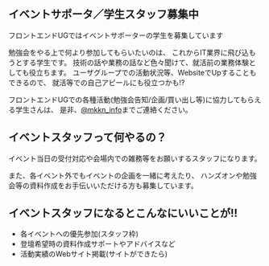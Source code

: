 ## イベントサポータ／学生スタッフ募集中

フロントエンドUGではイベントサポーターの学生を募集しています

勉強会をやる上で何より参加してもらいたいのは、 これからIT業界に飛び込もうとする学生です。 技術の話や業務の話など色々聞けて、就活前の業務体験としても役立ちます。 ユーザグループでの活動状況等、WebsiteでUpすることもできるので、 就活等での自己アピールにも役立つかも!?

フロントエンドUGでの各種活動(勉強会告知/企画/買い出し等)に協力してもらえる学生さんは、 是非、[@mkkn_info](https://twitter.com/mkkn_info)までご連絡ください。

## イベントスタッフって何やるの？

イベント当日の受付対応や会場内での雑務等をお願いするスタッフになります。

また、各イベント外でもイベントの企画を一緒に考えたり、
ハンズオンや勉強会等の資料作成をお手伝いいただける方も募集しています。

## イベントスタッフになるとこんなにいいことが!!

- 各イベントへの優先参加(スタッフ枠)
- 登壇希望時の資料作成サポートやアドバイスなど
- 活動実績のWebサイト掲載(サイトができたら)

